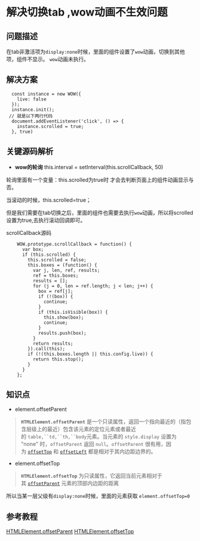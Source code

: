 # 解决切换tab ,wow动画不生效问题
## 问题描述
在tab非激活项为`display:none`时候，里面的组件设置了`wow`动画，切换到其他项，组件不显示。  `wow`动画未执行。


## 解决方案

```
  const instance = new WOW({
    live: false
  });
  instance.init();
 // 就是以下两行代码
  document.addEventListener('click', () => {
    instance.scrolled = true;
  }, true)
```
## 关键源码解析
*  **wow的轮询**
   this.interval = setInterval(this.scrollCallback, 50)

轮询里面有一个变量：this.scrolled为true时 才会去判断页面上的组件动画显示与否。

当滚动的时候，this.scrolled=true；

但是我们需要在tab切换之后，里面的组件也需要去执行`wow`动画，所以将scrolled设置为true,去执行滚动回调即可。

scrollCallback源码
```
    WOW.prototype.scrollCallback = function() {
      var box;
      if (this.scrolled) {
        this.scrolled = false;
        this.boxes = (function() {
          var j, len, ref, results;
          ref = this.boxes;
          results = [];
          for (j = 0, len = ref.length; j < len; j++) {
            box = ref[j];
            if (!(box)) {
              continue;
            }
            if (this.isVisible(box)) {
              this.show(box);
              continue;
            }
            results.push(box);
          }
          return results;
        }).call(this);
        if (!(this.boxes.length || this.config.live)) {
          return this.stop();
        }
      }
    };
```



## 知识点
* element.offsetParent
> **`HTMLElement.offsetParent`** 是一个只读属性，返回一个指向最近的（指包含层级上的最近）包含该元素的定位元素或者最近的 `table,``td,``th,``body`元素。当元素的 `style.display` 设置为 "none" 时，`offsetParent` 返回 `null`。`offsetParent` 很有用，因为 [`offsetTop`](https://developer.mozilla.org/zh-CN/docs/Web/API/HTMLElement/offsetTop) 和 [`offsetLeft`](https://developer.mozilla.org/zh-CN/docs/Web/API/HTMLElement/offsetLeft) 都是相对于其内边距边界的。

* element.offsetTop
> **`HTMLElement.offsetTop`** 为只读属性，它返回当前元素相对于其 [`offsetParent`](https://developer.mozilla.org/zh-CN/docs/Web/API/HTMLElement/offsetParent) 元素的顶部内边距的距离


所以当某一层父级有`display:none`时候，里面的元素获取 `element.offsetTop=0`


## 参考教程
[HTMLElement.offsetParent](
https://developer.mozilla.org/zh-CN/docs/Web/API/HTMLElement/offsetParent)
[HTMLElement.offsetTop](https://developer.mozilla.org/zh-CN/docs/Web/API/HTMLElement/offsetTop)

